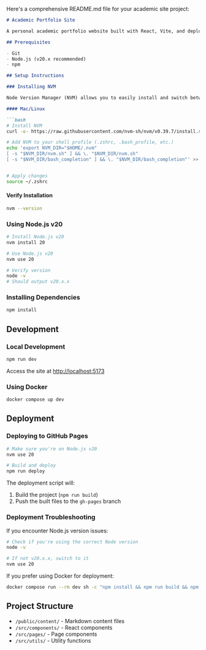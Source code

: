 Here's a comprehensive README.md file for your academic site project:

```markdown
# Academic Portfolio Site

A personal academic portfolio website built with React, Vite, and deployed on GitHub Pages.

## Prerequisites

- Git
- Node.js (v20.x recommended)
- npm

## Setup Instructions

### Installing NVM

Node Version Manager (NVM) allows you to easily install and switch between Node.js versions.

#### Mac/Linux

```bash
# Install NVM
curl -o- https://raw.githubusercontent.com/nvm-sh/nvm/v0.39.7/install.sh | bash

# Add NVM to your shell profile (.zshrc, .bash_profile, etc.)
echo 'export NVM_DIR="$HOME/.nvm"
[ -s "$NVM_DIR/nvm.sh" ] && \. "$NVM_DIR/nvm.sh"  
[ -s "$NVM_DIR/bash_completion" ] && \. "$NVM_DIR/bash_completion"' >> ~/.zshrc


# Apply changes 
source ~/.zshrc
```

#### Verify Installation

```bash
nvm --version
```

### Using Node.js v20

```bash
# Install Node.js v20
nvm install 20

# Use Node.js v20
nvm use 20

# Verify version
node -v
# Should output v20.x.x
```

### Installing Dependencies

```bash
npm install
```

## Development

### Local Development

```bash
npm run dev
```

Access the site at [http://localhost:5173](http://localhost:5173)

### Using Docker

```bash
docker compose up dev
```

## Deployment

### Deploying to GitHub Pages

```bash
# Make sure you're on Node.js v20
nvm use 20

# Build and deploy
npm run deploy
```

The deployment script will:
1. Build the project (`npm run build`)
2. Push the built files to the `gh-pages` branch

### Deployment Troubleshooting

If you encounter Node.js version issues:

```bash
# Check if you're using the correct Node version
node -v

# If not v20.x.x, switch to it
nvm use 20
```

If you prefer using Docker for deployment:

```bash
docker compose run --rm dev sh -c "npm install && npm run build && npm run deploy"
```

## Project Structure

- `/public/content/` - Markdown content files
- `/src/components/` - React components
- `/src/pages/` - Page components
- `/src/utils/` - Utility functions
```